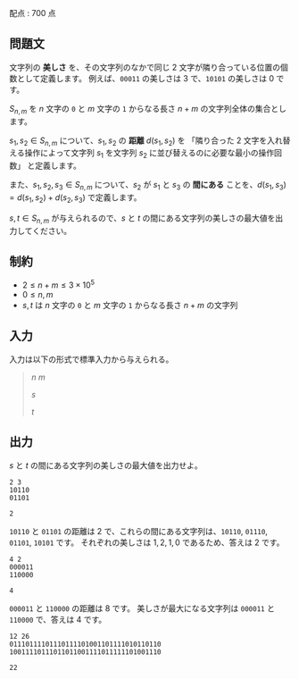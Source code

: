 配点 : $700$ 点

## 問題文

文字列の **美しさ** を、その文字列のなかで同じ $2$ 文字が隣り合っている位置の個数として定義します。
例えば、`00011` の美しさは $3$ で、`10101` の美しさは $0$ です。

$S_{n,m}$ を $n$ 文字の `0` と $m$ 文字の `1` からなる長さ $n+m$ の文字列全体の集合とします。

$s_1,s_2 \in S_{n,m}$ について、$s_1,s_2$ の **距離** $d(s_1,s_2)$ を
「隣り合った $2$ 文字を入れ替える操作によって文字列 $s_1$ を文字列 $s_2$ に並び替えるのに必要な最小の操作回数」
と定義します。

また、$s_1,s_2,s_3\in S_{n,m}$ について、$s_2$ が $s_1$ と $s_3$ の **間にある** ことを、$d(s_1,s_3)=d(s_1,s_2)+d(s_2,s_3)$ で定義します。

$s,t\in S_{n,m}$ が与えられるので、$s$ と $t$ の間にある文字列の美しさの最大値を出力してください。

## 制約

- $2 \le n + m\le 3\times 10^5$
- $0 \le n,m$
- $s,t$ は $n$ 文字の `0` と $m$ 文字の `1` からなる長さ $n+m$ の文字列

## 入力

入力は以下の形式で標準入力から与えられる。

> $n$ $m$
> 
> $s$
> 
> $t$

## 出力

$s$ と $t$ の間にある文字列の美しさの最大値を出力せよ。

```input1
2 3
10110
01101
```

```output1
2
```

`10110` と `01101` の距離は $2$ で、これらの間にある文字列は、`10110`, `01110`, `01101`, `10101` です。
それぞれの美しさは $1,2,1,0$ であるため、答えは $2$ です。

```input2
4 2
000011
110000
```

```output2
4
```

`000011` と `110000` の距離は $8$ です。
美しさが最大になる文字列は `000011` と `110000` で、答えは $4$ です。

```input3
12 26
01110111101110111101001101111010110110
10011110111011011001111011111101001110
```

```output3
22
```